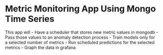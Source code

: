 # Metric Monitoring App Using Mongo Time Series

This app will
    - Have a scheduler that stores new metric values in mongodb
    - Pass those values to an anomaly detection process
    - Train models only for a selected number of metrics
    - Run scheduled predictions for the selected metrics
    - Graph the data in grafana

